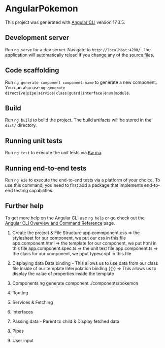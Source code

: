 # AngularPokemon

This project was generated with [Angular CLI](https://github.com/angular/angular-cli) version 17.3.5.

## Development server

Run `ng serve` for a dev server. Navigate to `http://localhost:4200/`. The application will automatically reload if you change any of the source files.

## Code scaffolding

Run `ng generate component component-name` to generate a new component. You can also use `ng generate directive|pipe|service|class|guard|interface|enum|module`.

## Build

Run `ng build` to build the project. The build artifacts will be stored in the `dist/` directory.

## Running unit tests

Run `ng test` to execute the unit tests via [Karma](https://karma-runner.github.io).

## Running end-to-end tests

Run `ng e2e` to execute the end-to-end tests via a platform of your choice. To use this command, you need to first add a package that implements end-to-end testing capabilities.

## Further help

To get more help on the Angular CLI use `ng help` or go check out the [Angular CLI Overview and Command Reference](https://angular.io/cli) page.

1. Create the project & File Structure
    app.commponent.css => the stylesheet for our component, we put our css in this file
    app.component.html => the template for our component, we put html in this file
    app.component.spec.ts => the unit test file
    app.component.ts => the class for our component, we pput typescript in this file


2. Displaying data
    Data binding - This allows us to use data from our class file inside of our template
        Interpolation binding {{}} => This allows us to display the value of properties inside the template


3. Components
    ng generate component ./components/pokemon

4. Routing
5. Services & Fetching
6. Interfaces
7. Passing data - Parent to child & Display fetched data
8. Pipes
9. User input
